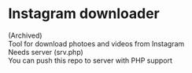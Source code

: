 # Instagram downloader
(Archived)   
Tool for download photoes and videos from Instagram  
Needs server (srv.php)  
You can push this repo to server with PHP support  